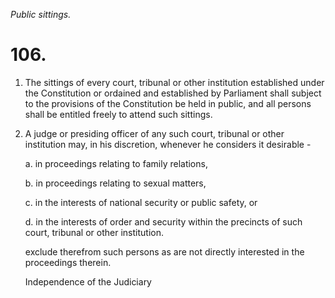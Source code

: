 *Public sittings.*

# 106.

1. The sittings of every court, tribunal or other institution established under the Constitution or ordained and established by Parliament shall subject to the provisions of the Constitution be held in public, and all persons shall be entitled freely to attend such sittings.

2. A judge or presiding officer of any such court, tribunal or other institution may, in his discretion, whenever he considers it desirable -

    a. in proceedings relating to family relations,

    b. in proceedings relating to sexual matters,

    c. in the interests of national security or public safety, or

    d. in the interests of order and security within the precincts of such court, tribunal or other institution.

    exclude therefrom such persons as are not directly interested in the proceedings therein.

    Independence of the Judiciary